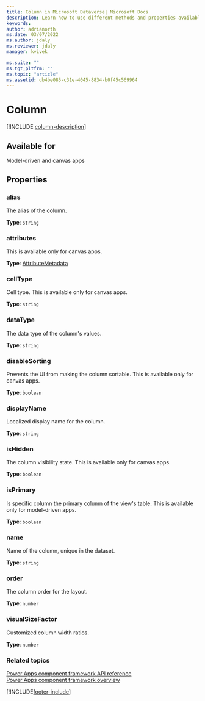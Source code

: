 ```yaml
---
title: Column in Microsoft Dataverse| Microsoft Docs
description: Learn how to use different methods and properties available for column in Power Apps component framework.
keywords:
author: adrianorth
ms.date: 03/07/2022
ms.author: jdaly
ms.reviewer: jdaly
manager: kvivek

ms.suite: ""
ms.tgt_pltfrm: ""
ms.topic: "article"
ms.assetid: db4be085-c31e-4045-8834-b0f45c569964
---
```


# Column

[!INCLUDE [column-description](includes/column-description.md)]

## Available for

Model-driven and canvas apps

## Properties

### alias

The alias of the column.

**Type**: `string`

### attributes 

This is available only for canvas apps. 

**Type**: [AttributeMetadata](attributemetadata.md)

### cellType

Cell type. This is available only for canvas apps. 

**Type**: `string`

### dataType

The data type of the column's values.

**Type**: `string`

### disableSorting 

Prevents the UI from making the column sortable. This is available only for canvas apps. 

**Type**: `boolean`<br />

### displayName

Localized display name for the column.

**Type**: `string`

### isHidden 

The column visibility state. This is available only for canvas apps. 

**Type**: `boolean`<br />

### isPrimary

Is specific column the primary column of the view's table. This is available only for model-driven apps. 

**Type**: `boolean`<br />

### name

Name of the column, unique in the dataset.

**Type**: `string`

### order

The column order for the layout.

**Type**: `number`

### visualSizeFactor

Customized column width ratios.

**Type**: `number`

### Related topics

[Power Apps component framework API reference](../reference/index.md)<br/>
[Power Apps component framework overview](../overview.md)

[!INCLUDE[footer-include](../../../includes/footer-banner.md)]
